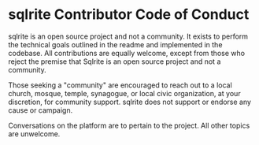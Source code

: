 # sqlrite Contributor Code of Conduct

sqlrite is an open source project and not a community. It exists to perform the
technical goals outlined in the readme and implemented in the codebase. All
contributions are equally welcome, except from those who reject the premise that
Sqlrite is an open source project and not a community.

Those seeking a "community" are encouraged to reach out to a local church,
mosque, temple, synagogue, or local civic organization, at your discretion, for
community support. sqlrite does not support or endorse any cause or campaign.

Conversations on the platform are to pertain to the project. All other topics
are unwelcome.

